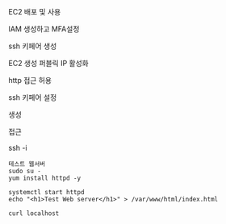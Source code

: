 EC2 배포 및 사용

IAM 생성하고
MFA설정

ssh 키페어 생성

EC2 생성
퍼블릭 IP 활성화

http 접근 허용

ssh 키페어 설정

생성

접근

ssh -i

```
테스트 웹서버
sudo su -
yum install httpd -y

systemctl start httpd
echo "<h1>Test Web server</h1>" > /var/www/html/index.html

curl localhost
```
